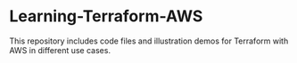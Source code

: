 # Learning-Terraform-AWS
This repository includes code files and illustration demos for Terraform with AWS in different use cases. 
